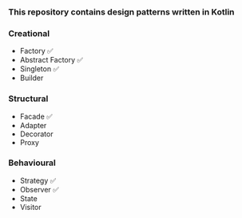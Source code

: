 ### This repository contains design patterns written in Kotlin   

### Creational
- Factory ✅
- Abstract Factory ✅
- Singleton ✅
- Builder

### Structural
- Facade ✅
- Adapter
- Decorator
- Proxy

### Behavioural
- Strategy ✅
- Observer ✅
- State
- Visitor



